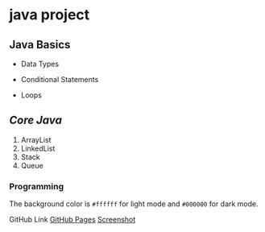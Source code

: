 # java project
## Java Basics
- Data Types
* Conditional Statements
+ Loops
## *Core Java*
1. ArrayList 
1. LinkedList
1. Stack
1. Queue
### **Programming**
The background color is `#ffffff` for light mode and `#000000` for dark mode.

GitHub Link [GitHub Pages](https://github.com/Mukkanti-Chowdary/jsd6/)
[Screenshot]("C:\Users\mukka\Downloads\download.png")
